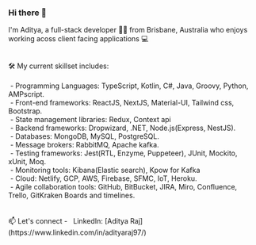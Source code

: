 ### Hi there 👋

<!--
**adiraj297/adiraj297** is a ✨ _special_ ✨ repository because its `README.md` (this file) appears on your GitHub profile.

Here are some ideas to get you started:

- 🔭 I’m currently working on ...
- 🌱 I’m currently learning ...
- 👯 I’m looking to collaborate on ...
- 🤔 I’m looking for help with ...
- 💬 Ask me about ...
- 📫 How to reach me: ...
- 😄 Pronouns: ...
- ⚡ Fun fact: ...
-->

<!-- <p align="center"> -->
I'm Aditya, a full-stack developer 👨‍💻 from Brisbane, Australia who enjoys working acoss client facing applications :computer: 
<!--  </p> -->
 <br/>
🛠 My current skillset includes:  <br/>
 <br/>
&nbsp;- Programming Languages: TypeScript, Kotlin, C#, Java, Groovy, Python, AMPscript. <br/>
&nbsp;- Front-end frameworks: ReactJS, NextJS, Material-UI, Tailwind css, Bootstrap. <br/>
&nbsp;- State management libraries: Redux, Context api <br/>
&nbsp;- Backend frameworks: Dropwizard, .NET, Node.js(Express, NestJS). <br/>
&nbsp;- Databases: MongoDB, MySQL, PostgreSQL. <br/>
&nbsp;- Message brokers: RabbitMQ, Apache kafka. <br/>
&nbsp;- Testing frameworks: Jest(RTL, Enzyme, Puppeteer), JUnit, Mockito, xUnit, Moq. <br/>
&nbsp;- Monitoring tools: Kibana(Elastic search), Kpow for Kafka <br/>
&nbsp;- Cloud: Netlify, GCP, AWS, Firebase, SFMC, IoT, Heroku. <br/>
&nbsp;- Agile collaboration tools: GitHub, BitBucket, JIRA, Miro, Confluence, Trello, GitKraken Boards and timelines. <br/>

 <br/>
 
 <br/>
📫 Let's connect - 
&nbsp;&nbsp;LinkedIn: [Aditya Raj](https://www.linkedin.com/in/adityaraj97/) <br/>



